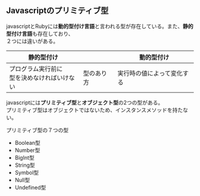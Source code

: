 ## Javascriptのプリミティブ型
javascriptとRubyには**動的型付け言語**と言われる型が存在している。また、**静的型付け言語**も存在しており、  
２つには違いがある。  

| 静的型付け |  | 動的型付け |  
| -- | -- | -- |
| プログラム実行前に<br>型を決めなければいけない | 型のあり方 | 実行時の値によって変化する |

javascriptには**プリミティブ型**と**オブジェクト型**の2つの型がある。  
プリミティブ型はオブジェクトではないため、インスタンスメソッドを持たない。

プリミティブ型の７つの型
- Boolean型
- Number型
- BigInt型
- String型
- Symbol型
- Null型
- Undefined型

